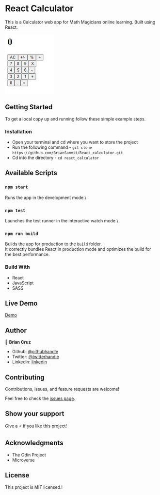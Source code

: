 # React Calculator

This is a Calculator web app for Math Magicians online learning. Built using React.

![Screenshot](./Capture.JPG)

## Getting Started

To get a local copy up and running follow these simple example steps.

### Installation

- Open your terminal and cd where you want to store the project
- Run the following command - `git clone https://github.com/BrianSammit/React_calculator.git`
- Cd into the directory - `cd react_calculator`

## Available Scripts

### `npm start`

Runs the app in the development mode.\

### `npm test`

Launches the test runner in the interactive watch mode.\

### `npm run build`

Builds the app for production to the `build` folder.\
It correctly bundles React in production mode and optimizes the build for the best performance.

### Build With

- React
- JavaScript
- SASS

## Live Demo

[Demo](https://focused-hoover-d1a92a.netlify.app/)

## Author

👤 **Brian Cruz**

- Github: [@githubhandle](https://github.com/BrianSammit)
- Twitter: [@twitterhandle](https://twitter.com/cruzsammit)
- Linkedin: [linkedin](https://www.linkedin.com/in/brian-sammit-cruz-rodriguez-5877551a8/)

## Contributing

Contributions, issues, and feature requests are welcome!

Feel free to check the [issues page](https://github.com/BrianSammit/React_calculator/issues).

## Show your support

Give a ⭐️ if you like this project!

## Acknowledgments

- The Odin Project
- Microverse

## License

This project is MIT licensed.!
